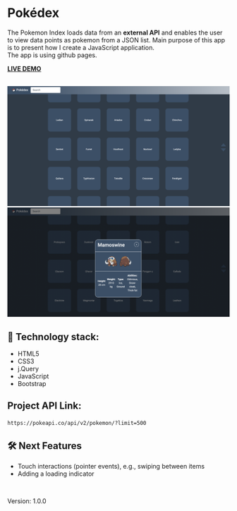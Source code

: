 # Pokédex

The Pokemon Index loads data from an <strong>external API</strong> and enables the user to view data points as pokemon from a JSON list.
Main purpose of this app is to present how I create a JavaScript application.<br>
The app is using github pages.
<br>

<strong>[LIVE DEMO](https://koola123.github.io/pokedex/)</strong>

<br>

<img src="img/pokedex2.png" width="800px"/>
<img src="img/pokedex.png" width="800px"/>

## 🎯 Technology stack:
- HTML5
- CSS3
- j.Query
- JavaScript
- Bootstrap


## Project API Link:
```html
https://pokeapi.co/api/v2/pokemon/?limit=500
```

## 🛠 Next Features
* Touch interactions (pointer events), e.g., swiping between items
* Adding a loading indicator

<br>

Version: 1.0.0

